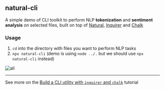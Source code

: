 ## natural-cli

A simple demo of CLI toolkit to perform NLP **tokenization** and **sentiment analysis** on selected files, built on top of [Natural](https://naturalnode.github.io/), [Inquirer](https://github.com/SBoudrias/Inquirer.js/) and [Chalk](https://github.com/chalk/chalk)

### Usage

1. `cd` into the directory with files you want to perform NLP tasks
2. `npx natural-cli` (demo is using `node ../.` but we should use `npx natural-cli` instead)

![all](https://github.com/patrick-kw-chiu/natural-cli/assets/42149082/43536004-5910-4238-aef3-9151ff68510d)

---

See more on the [Build a CLI utility with `inquirer` and `chalk`](https://medium.com/@patrick-kw-chiu/build-a-cli-utility-with-inquirer-and-chalk-818bc8add4be) tutorial
